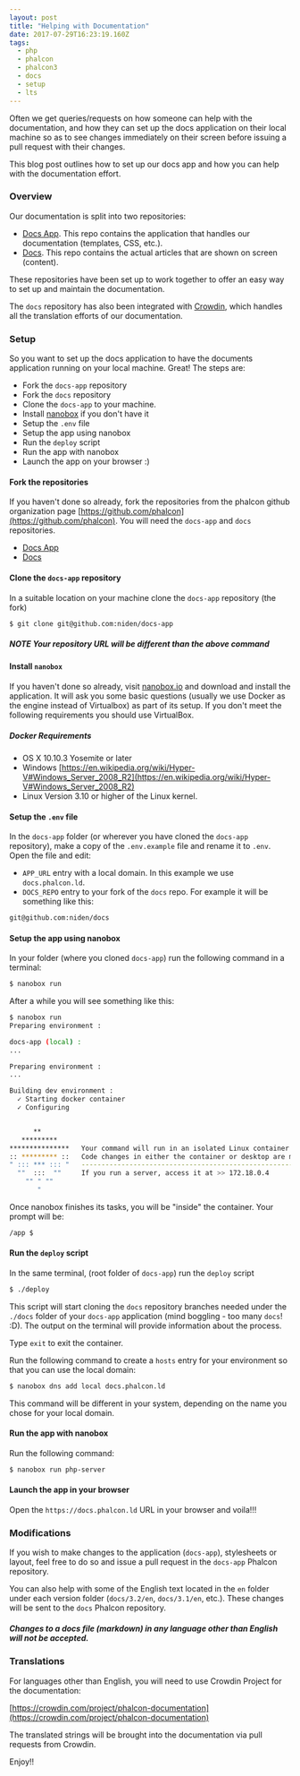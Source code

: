 ```yaml
---
layout: post
title: "Helping with Documentation"
date: 2017-07-29T16:23:19.160Z
tags: 
  - php
  - phalcon
  - phalcon3
  - docs
  - setup
  - lts
---
```

Often we get queries/requests on how someone can help with the documentation, and how they can set up the docs application on their local machine so as to see changes immediately on their screen before issuing a pull request with their changes.

This blog post outlines how to set up our docs app and how you can help with the documentation effort. 
<!--more-->
### Overview
Our documentation is split into two repositories:
- [Docs App](https://github.com/phalcon/docs-app). This repo contains the application that handles our documentation (templates, CSS, etc.).
- [Docs](https://github.com/phalcon/docs). This repo contains the actual articles that are shown on screen (content).

These repositories have been set up to work together to offer an easy way to set up and maintain the documentation.

The `docs` repository has also been integrated with [Crowdin](https://crowdin.com), which handles all the translation efforts of our documentation.

### Setup
So you want to set up the docs application to have the documents application running on your local machine. Great! The steps are:

- Fork the `docs-app` repository 
- Fork the `docs` repository 
- Clone the `docs-app` to your machine.
- Install [nanobox](https://nanobox.io) if you don't have it
- Setup the `.env` file
- Setup the app using nanobox
- Run the `deploy` script
- Run the app with nanobox
- Launch the app on your browser :) 

#### Fork the repositories
If you haven't done so already, fork the repositories from the phalcon github organization page [https://github.com/phalcon](https://github.com/phalcon). You will need the `docs-app` and `docs` repositories.
- [Docs App](https://github.com/phalcon/docs-app)
- [Docs](https://github.com/phalcon/docs)

#### Clone the `docs-app` repository
In a suitable location on your machine clone the `docs-app` repository (the fork)

```bash
$ git clone git@github.com:niden/docs-app
```

<h5 class="alert alert-warning">
<strong>NOTE</strong> Your repository URL will be different than the above command
</h5>

#### Install `nanobox`
If you haven't done so already, visit [nanobox.io](https://nanobox.io) and download and install the application. It will ask you some basic questions (usually we use Docker as the engine instead of Virtualbox) as part of its setup. If you don't meet the following requirements you should use VirtualBox.
##### Docker Requirements
- OS X 10.10.3 Yosemite or later
- Windows [https://en.wikipedia.org/wiki/Hyper-V#Windows_Server_2008_R2](https://en.wikipedia.org/wiki/Hyper-V#Windows_Server_2008_R2)
- Linux Version 3.10 or higher of the Linux kernel.

#### Setup the `.env` file
In the `docs-app` folder (or wherever you have cloned the `docs-app` repository), make a copy of the `.env.example` file and rename it to `.env`. Open the file and edit:

- `APP_URL` entry with a local domain. In this example we use `docs.phalcon.ld`.
- `DOCS_REPO` entry to your fork of the `docs` repo. For example it will be something like this:

```bash
git@github.com:niden/docs
```

#### Setup the app using nanobox
In your folder (where you cloned `docs-app`) run the following command in a terminal:

```bash
$ nanobox run
```

After a while you will see something like this:

```bash
$ nanobox run
Preparing environment :

docs-app (local) :
...

Preparing environment :
...

Building dev environment :
  ✓ Starting docker container
  ✓ Configuring


      **
   *********
***************   Your command will run in an isolated Linux container
:: ********* ::   Code changes in either the container or desktop are mirrored
" ::: *** ::: "   ------------------------------------------------------------
  ""  :::  ""     If you run a server, access it at >> 172.18.0.4
    "" " ""
       "
```

Once nanobox finishes its tasks, you will be "inside" the container. Your prompt will be:

```bash
/app $
``` 

#### Run the `deploy` script
In the same terminal, (root folder of `docs-app`) run the `deploy` script

```bash
$ ./deploy
```

This script will start cloning the `docs` repository branches needed under the `./docs` folder of your `docs-app` application (mind boggling - too many `docs`! :D). The output on the terminal will provide information about the process.

Type `exit` to exit the container.

Run the following command to create a `hosts` entry for your environment so that you can use the local domain:

```bash
$ nanobox dns add local docs.phalcon.ld
```

This command will be different in your system, depending on the name you chose for your local domain.

#### Run the app with nanobox
Run the following command:

```bash
$ nanobox run php-server
```

#### Launch the app in your browser
Open the `https://docs.phalcon.ld` URL in your browser and voila!!!

### Modifications
If you wish to make changes to the application (`docs-app`), stylesheets or layout, feel free to do so and issue a pull request in the `docs-app` Phalcon repository.

You can also help with some of the English text located in the `en` folder under each version folder (`docs/3.2/en`, `docs/3.1/en`, etc.). These changes will be sent to the `docs` Phalcon repository.

<h5 class="alert alert-danger">
Changes to a docs file (markdown) in any language other than English will not be accepted.
</h5>

### Translations
For languages other than English, you will need to use Crowdin Project for the documentation:

[https://crowdin.com/project/phalcon-documentation](https://crowdin.com/project/phalcon-documentation)

The translated strings will be brought into the documentation via pull requests from Crowdin.

Enjoy!!
